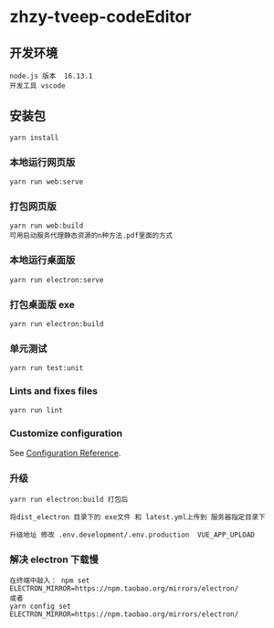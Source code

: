 <!--
 * @Description:
 * @Author: lanchao
 * @Date: 2022-01-06 16:38:49
 * @LastEditTime: 2022-05-25 09:37:10
 * @LastEditors: lanchao
 * @Reference:
-->

# zhzy-tveep-codeEditor

## 开发环境

```
node.js 版本  16.13.1
开发工具 vscode
```

## 安装包

```
yarn install
```

### 本地运行网页版

```
yarn run web:serve
```

### 打包网页版

```
yarn run web:build
可用启动服务代理静态资源的n种方法.pdf里面的方式
```

### 本地运行桌面版

```
yarn run electron:serve
```

### 打包桌面版 exe

```
yarn run electron:build
```

### 单元测试

```
yarn run test:unit
```

### Lints and fixes files

```
yarn run lint
```

### Customize configuration

See [Configuration Reference](https://cli.vuejs.org/config/).

### 升级

```
yarn run electron:build 打包后

将dist_electron 目录下的 exe文件 和 latest.yml上传到 服务器指定目录下

升级地址 修改 .env.development/.env.production  VUE_APP_UPLOAD
```

### 解决 electron 下载慢

```
在终端中敲入： npm set ELECTRON_MIRROR=https://npm.taobao.org/mirrors/electron/
或者
yarn config set ELECTRON_MIRROR=https://npm.taobao.org/mirrors/electron/
```